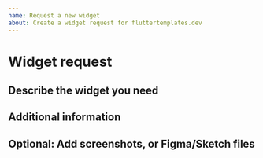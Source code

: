 ```yaml
---
name: Request a new widget
about: Create a widget request for fluttertemplates.dev
---
```


# Widget request

## Describe the widget you need

## Additional information

## Optional: Add screenshots, or Figma/Sketch files
